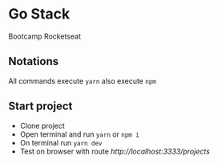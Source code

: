 # Go Stack
Bootcamp Rocketseat 

## Notations
All commands execute ```yarn``` also execute ```npm```

## Start project

- Clone project
- Open terminal and run ```yarn``` or ```npm i```
- On terminal run ```yarn dev```
- Test on browser with route *http://localhost:3333/projects*
